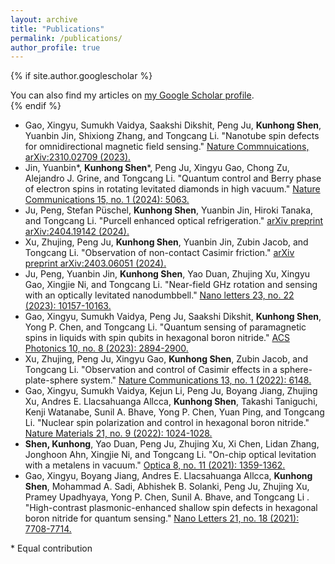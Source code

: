 ```yaml
---
layout: archive
title: "Publications"
permalink: /publications/
author_profile: true
---
```


{% if site.author.googlescholar %}
  <div class="wordwrap">You can also find my articles on <a href="{{site.author.googlescholar}}" target="_blank" >my Google Scholar profile</a>.</div>
{% endif %}

<!-- {% include base_path %}

{% for post in site.publications reversed %}
  {% include archive-single.html %}
{% endfor %} -->

- Gao, Xingyu, Sumukh Vaidya, Saakshi Dikshit, Peng Ju, **Kunhong Shen**, Yuanbin Jin, Shixiong Zhang, and Tongcang Li. "Nanotube spin defects for omnidirectional magnetic field sensing." [Nature Commnuications, arXiv:2310.02709 (2023).](https://arxiv.org/abs/2310.02709)
- Jin, Yuanbin\*, **Kunhong Shen**\*, Peng Ju, Xingyu Gao, Chong Zu, Alejandro J. Grine, and Tongcang Li. "Quantum control and Berry phase of electron spins in rotating levitated diamonds in high vacuum." [Nature Communications 15, no. 1 (2024): 5063. ](https://doi.org/10.1038/s41467-024-49175-3)
- Ju, Peng, Stefan Püschel, **Kunhong Shen**, Yuanbin Jin, Hiroki Tanaka, and Tongcang Li. "Purcell enhanced optical refrigeration." [arXiv preprint arXiv:2404.19142 (2024).](https://arxiv.org/abs/2404.19142)
- Xu, Zhujing, Peng Ju, **Kunhong Shen**, Yuanbin Jin, Zubin Jacob, and Tongcang Li. "Observation of non-contact Casimir friction." [arXiv preprint arXiv:2403.06051 (2024).](https://arxiv.org/abs/2403.06051)
- Ju, Peng, Yuanbin Jin, **Kunhong Shen**, Yao Duan, Zhujing Xu, Xingyu Gao, Xingjie Ni, and Tongcang Li. "Near-field GHz rotation and sensing with an optically levitated nanodumbbell." [Nano letters 23, no. 22 (2023): 10157-10163.](https://pubs.acs.org/doi/abs/10.1021/acs.nanolett.3c02442)
- Gao, Xingyu, Sumukh Vaidya, Peng Ju, Saakshi Dikshit, **Kunhong Shen**, Yong P. Chen, and Tongcang Li. "Quantum sensing of paramagnetic spins in liquids with spin qubits in hexagonal boron nitride." [ACS Photonics 10, no. 8 (2023): 2894-2900.](https://pubs.acs.org/doi/abs/10.1021/acsphotonics.3c00621)
- Xu, Zhujing, Peng Ju, Xingyu Gao, **Kunhong Shen**, Zubin Jacob, and Tongcang Li. "Observation and control of Casimir effects in a sphere-plate-sphere system." [Nature Communications 13, no. 1 (2022): 6148.](https://www.nature.com/articles/s41467-022-33915-4)
- Gao, Xingyu, Sumukh Vaidya, Kejun Li, Peng Ju, Boyang Jiang, Zhujing Xu, Andres E. Llacsahuanga Allcca, **Kunhong Shen**, Takashi Taniguchi, Kenji Watanabe, Sunil A. Bhave, Yong P. Chen, Yuan Ping, and Tongcang Li. "Nuclear spin polarization and control in hexagonal boron nitride." [Nature Materials 21, no. 9 (2022): 1024-1028.](https://www.nature.com/articles/s41563-022-01329-8)
- **Shen, Kunhong**, Yao Duan, Peng Ju, Zhujing Xu, Xi Chen, Lidan Zhang, Jonghoon Ahn, Xingjie Ni, and Tongcang Li. "On-chip optical levitation with a metalens in vacuum." [Optica 8, no. 11 (2021): 1359-1362.](https://opg.optica.org/abstract.cfm?uri=optica-8-11-1359)
- Gao, Xingyu, Boyang Jiang, Andres E. Llacsahuanga Allcca, **Kunhong Shen**, Mohammad A. Sadi, Abhishek B. Solanki, Peng Ju, Zhujing Xu, Pramey Upadhyaya, Yong P. Chen, Sunil A. Bhave, and Tongcang Li . "High-contrast plasmonic-enhanced shallow spin defects in hexagonal boron nitride for quantum sensing." [Nano Letters 21, no. 18 (2021): 7708-7714.](https://pubs.acs.org/doi/full/10.1021/acs.nanolett.1c02495)

\* Equal contribution 
